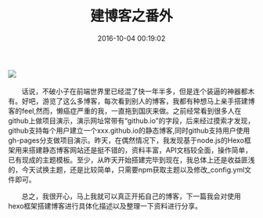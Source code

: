 ﻿---
title: 建博客之番外
date: 2016-10-04 00:19:02
tags:
---

![](http://upload-images.jianshu.io/upload_images/3194314-4f988ec64c9a825b.png?imageMogr2/auto-orient/strip%7CimageView2/2/w/1240) 
 <p>&nbsp;&nbsp;&nbsp;&nbsp;&nbsp;&nbsp; 话说，不破小子在前端世界里已经混了快一年半多，但是连个装逼的神器都木有。好吧，游览了这么多博客，每次看到别人的博客，我都有种想马上亲手搭建博客的feel,然而，懒癌症严重的我，一直拖到国庆来做。之前经常看到很多人在github上做项目演示，演示网址常带有“github.io”的字段，后来经过摸索才发现，github支持每个用户建立一个xxx.github.io的静态博客,同时github支持用户使用gh-pages分支做项目演示。昨天，在偶然情况下，我发现基于node.js的Hexo框架用来搭建静态博客网站还是挺不错的，资料丰富，API文档较全面，操作简单，已有现成的主题模板。至少，从昨天开始搭建完毕到现在，我总体上还是收益匪浅的，今天试换主题，还是比较简单，只需要npm获取主题以及修改_config.yml文件即可。</p>
<p>&nbsp;&nbsp;&nbsp;&nbsp;&nbsp;&nbsp;&nbsp;总之，我很开心，马上我就可以真正开拓自己的博客，下一篇我会对使用hexo框架搭建博客进行具体化描述以及整理一下资料进行分享。</p>

